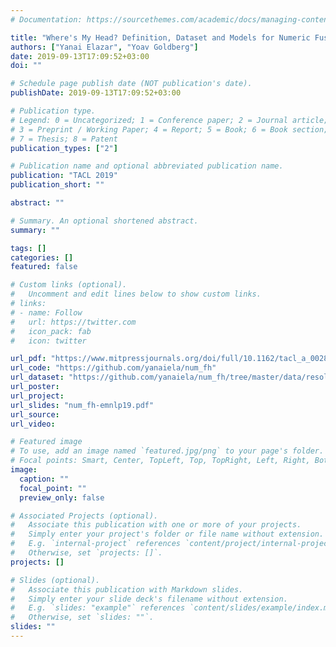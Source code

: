 ```yaml
---
# Documentation: https://sourcethemes.com/academic/docs/managing-content/

title: "Where's My Head? Definition, Dataset and Models for Numeric Fused-Heads Identification and Resolution"
authors: ["Yanai Elazar", "Yoav Goldberg"]
date: 2019-09-13T17:09:52+03:00
doi: ""

# Schedule page publish date (NOT publication's date).
publishDate: 2019-09-13T17:09:52+03:00

# Publication type.
# Legend: 0 = Uncategorized; 1 = Conference paper; 2 = Journal article;
# 3 = Preprint / Working Paper; 4 = Report; 5 = Book; 6 = Book section;
# 7 = Thesis; 8 = Patent
publication_types: ["2"]

# Publication name and optional abbreviated publication name.
publication: "TACL 2019"
publication_short: ""

abstract: ""

# Summary. An optional shortened abstract.
summary: ""

tags: []
categories: []
featured: false

# Custom links (optional).
#   Uncomment and edit lines below to show custom links.
# links:
# - name: Follow
#   url: https://twitter.com
#   icon_pack: fab
#   icon: twitter

url_pdf: "https://www.mitpressjournals.org/doi/full/10.1162/tacl_a_00280"
url_code: "https://github.com/yanaiela/num_fh"
url_dataset: "https://github.com/yanaiela/num_fh/tree/master/data/resolution/processed"
url_poster:
url_project:
url_slides: "num_fh-emnlp19.pdf"
url_source:
url_video:

# Featured image
# To use, add an image named `featured.jpg/png` to your page's folder.
# Focal points: Smart, Center, TopLeft, Top, TopRight, Left, Right, BottomLeft, Bottom, BottomRight.
image:
  caption: ""
  focal_point: ""
  preview_only: false

# Associated Projects (optional).
#   Associate this publication with one or more of your projects.
#   Simply enter your project's folder or file name without extension.
#   E.g. `internal-project` references `content/project/internal-project/index.md`.
#   Otherwise, set `projects: []`.
projects: []

# Slides (optional).
#   Associate this publication with Markdown slides.
#   Simply enter your slide deck's filename without extension.
#   E.g. `slides: "example"` references `content/slides/example/index.md`.
#   Otherwise, set `slides: ""`.
slides: ""
---
```

